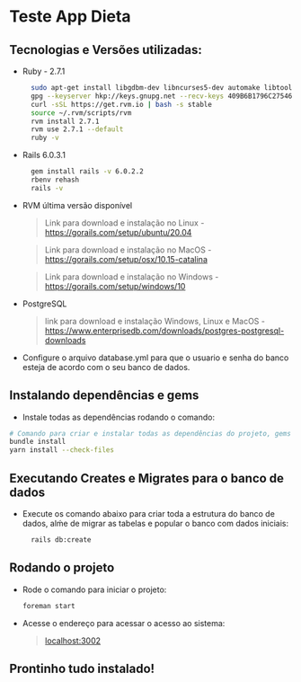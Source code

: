 # Teste App Dieta

## Tecnologias e Versões utilizadas:
* Ruby - 2.7.1
  ```bash
    sudo apt-get install libgdbm-dev libncurses5-dev automake libtool bison libffi-dev
    gpg --keyserver hkp://keys.gnupg.net --recv-keys 409B6B1796C275462A1703113804BB82D39DC0E3 7D2BAF1CF37B13E2069D6956105BD0E739499BDB
    curl -sSL https://get.rvm.io | bash -s stable
    source ~/.rvm/scripts/rvm
    rvm install 2.7.1
    rvm use 2.7.1 --default
    ruby -v
  ```
  
* Rails 6.0.3.1
  ```bash
    gem install rails -v 6.0.2.2
    rbenv rehash
    rails -v
  ```
* RVM última versão disponível
    > Link para download e instalação no Linux -  <https://gorails.com/setup/ubuntu/20.04>

    > Link para download e instalação no MacOS -  <https://gorails.com/setup/osx/10.15-catalina>

    > Link para download e instalação no Windows - <https://gorails.com/setup/windows/10>
* PostgreSQL
    > link para download e instalação Windows, Linux e MacOS - <https://www.enterprisedb.com/downloads/postgres-postgresql-downloads>
* Configure o arquivo database.yml para que o usuario e senha do banco esteja de acordo com o seu banco de dados.

## Instalando dependências e gems
* Instale todas as dependências rodando o comando:
```bash
# Comando para criar e instalar todas as dependências do projeto, gems e arquivos do node
bundle install
yarn install --check-files
```

## Executando Creates e Migrates para o banco de dados
* Execute os comando abaixo para criar toda a estrutura do banco de dados, alḿe de migrar as tabelas e popular o banco com dados iniciais:
    ```bash
      rails db:create
    ```

## Rodando o projeto
* Rode o comando para iniciar o projeto:
  ```bash
  foreman start
  ```
* Acesse o endereço para acessar o acesso ao sistema:
  > <localhost:3002>

## Prontinho tudo instalado!
